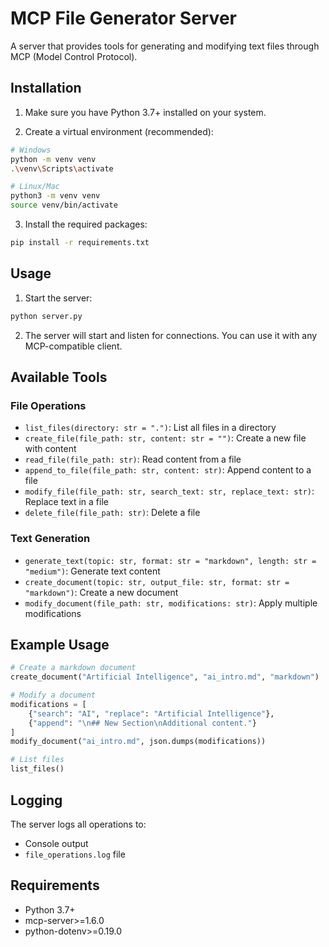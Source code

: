 # MCP File Generator Server

A server that provides tools for generating and modifying text files through MCP (Model Control Protocol).

## Installation

1. Make sure you have Python 3.7+ installed on your system.

2. Create a virtual environment (recommended):
```bash
# Windows
python -m venv venv
.\venv\Scripts\activate

# Linux/Mac
python3 -m venv venv
source venv/bin/activate
```

3. Install the required packages:
```bash
pip install -r requirements.txt
```

## Usage

1. Start the server:
```bash
python server.py
```

2. The server will start and listen for connections. You can use it with any MCP-compatible client.

## Available Tools

### File Operations
- `list_files(directory: str = ".")`: List all files in a directory
- `create_file(file_path: str, content: str = "")`: Create a new file with content
- `read_file(file_path: str)`: Read content from a file
- `append_to_file(file_path: str, content: str)`: Append content to a file
- `modify_file(file_path: str, search_text: str, replace_text: str)`: Replace text in a file
- `delete_file(file_path: str)`: Delete a file

### Text Generation
- `generate_text(topic: str, format: str = "markdown", length: str = "medium")`: Generate text content
- `create_document(topic: str, output_file: str, format: str = "markdown")`: Create a new document
- `modify_document(file_path: str, modifications: str)`: Apply multiple modifications

## Example Usage

```python
# Create a markdown document
create_document("Artificial Intelligence", "ai_intro.md", "markdown")

# Modify a document
modifications = [
    {"search": "AI", "replace": "Artificial Intelligence"},
    {"append": "\n## New Section\nAdditional content."}
]
modify_document("ai_intro.md", json.dumps(modifications))

# List files
list_files()
```

## Logging

The server logs all operations to:
- Console output
- `file_operations.log` file

## Requirements

- Python 3.7+
- mcp-server>=1.6.0
- python-dotenv>=0.19.0

